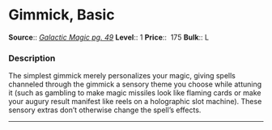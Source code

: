# Gimmick, Basic

**Source**:: [_Galactic Magic pg. 49_](https://paizo.com/products/btq02aow?Starfinder-Galactic-Magic)
**Level**:: 1
**Price**::  175
**Bulk**:: L

### Description

The simplest gimmick merely personalizes your magic, giving spells channeled through the gimmick a sensory theme you choose while attuning it (such as gambling to make magic missiles look like flaming cards or make your augury result manifest like reels on a holographic slot machine). These sensory extras don’t otherwise change the spell’s effects.

---

